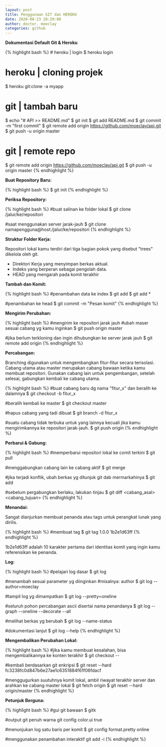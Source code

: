 ```yaml
---
layout: post
title: Penggunaan GIT dan HEROKU
date: 2020-08-23 20:29:00
author: doctor. moeclay
categories: github
---
```

<p><b>Dokumentasi Default Git & Heroku</b></p>
{% highlight bash %}
# heroku | login
$ heroku login 

# heroku | cloning projek
$ heroku git:clone -a myapp

# git | tambah baru
$ echo "# API >> README.md"
$ git init
$ git add README.md
$ git commit -m "first commit"
$ git remote add origin https://github.com/moeclay/api.git
$ git push -u origin master

# git | remote repo
$ git remote add origin https://github.com/moeclay/api.git
$ git push -u origin master
{% endhighlight %}


<p><b>Buat Repository Baru:</b></p>
{% highlight bash %}
$ git init
{% endhighlight %}



<p><b>Periksa Repository:</b></p>
{% highlight bash %}
#buat salinan ke folder lokal
$ git clone /jalur/ke/repositori

#saat menggunakan server jarak-jauh
$ git clone namapengguna@host:/jalur/ke/repositori
{% endhighlight %}


<p><b>Struktur Folder Kerja:</b></p>
<p>Repositori lokal kamu terdiri dari tiga bagian pokok yang disebut "trees" dikelola oleh git.</p>
<ul>
<li>Direktori Kerja yang menyimpan berkas aktual.</li>
<li>Indeks yang berperan sebagai pengolah data.</li>
<li>HEAD yang mengarah pada komit terakhir</li>
</ul>



<p><b>Tambah dan Komit:</b></p>
{% highlight bash %}
#penambahan data ke index
$ git add <namaberkas>
$ git add *

#penambahan ke head
$ git commit -m "Pesan komit"
{% endhighlight %}



<p><b>Mengirim Perubahan:</b></p>
{% highlight bash %}
#mengirim ke repositori jarak jauh
#ubah maser sesuai cabang yg kamu inginkan
$ git push origin master

#jika berlum terkloning dan ingin dihubungkan ke server jarak jauh
$ git remote add origin <server>
{% endhighlight %}



<p><b>Percabangan:</b></p>
<p>Branching digunakan untuk mengembangkan fitur-fitur secara terisolasi. Cabang utama atau master merupakan cabang bawaan ketika kamu membuat repositori. Gunakan cabang lain untuk pengembangan, setelah selesai, gabungkan kembali ke cabang utama.</p>

{% highlight bash %}
#buat cabang baru dg nama "fitur_x" dan beralih ke dalamnya
$ git checkout -b fitur_x

#beralih kembali ke master
$ git checkout master

#hapus cabang yang tadi dibuat
$ git branch -d fitur_x

#suatu cabang tidak terbuka untuk yang lainnya kecuali jika kamu mengirimkannya ke repositori jarak-jauh.
$ git push origin <cabang>
{% endhighlight %}


<p><b>Perbarui & Gabung:</b></p>
{% highlight bash %}
#memperbarui repositori lokal ke comit terkini
$ git pull

#menggabungkan cabang lain ke cabang aktif
$ git merge <cabang>

#jika terjadi konflik, ubah berkas yg ditunjuk git dab mermarkahinya
$ git add <namaberkas>

#sebelum pergabungkan berlaku, lakukan tinjau
$ git diff <cabang_asal> <cabang_tujuan>
{% endhighlight %}


<p><b>Menandai:</b></p>
<p>Sangat dianjurkan membuat penanda atau tags untuk perangkat lunak yang dirilis.</p>
{% highlight bash %}
#membuat tag
$ git tag 1.0.0 1b2e1d63ff
{% endhighlight %}
<p>1b2e1d63ff adalah 10 karakter pertama dari identitas komit yang ingin kamu referensikan ke penanda.</p>


<p><b>Log:</b></p>
{% highlight bash %}
#pelajari log dasar
$ git log

#menambah sesuai parameter yg diinginkan
#misalnya: author
$ git log --author=moeclay

#tampil log yg dimampatkan
$ git log --pretty=oneline

#seluruh pohon percabangan ascii disertai nama penandanya
$ git log --graph --oneline --decorate --all

#melihat berkas yg berubah
$ git log --name-status

#dokumentasi lanjut
$ git log --help
{% endhighlight %}


<p><b>Mengembalikan Perubahan Lokal:</b></p>
{% highlight bash %}
#jika kamu membuat kesalahan, bisa mengembalikannya ke konten terakhir
$ git checkout -- <namaberkas>

#kembali berdasarkan git enkripsi
$ git reset --hard fc3238fc0d847b6e27ae1c6351884f61f06fdacf

#menggugurkan suutuhnya komit lokal, ambil riwayat terakhir server dan arahkan ke cabang master lokal
$ git fetch origin
$ git reset --hard origin/master
{% endhighlight %}


<p><b>Petunjuk Berguna:</b></p>
{% highlight bash %}
#gui git bawaan
$ gitk

#output git penuh warna
git config color.ui true

#menunjukan log satu baris per komit
$ git config format.pretty online

#menggunakan penambahan interaktif
git add -i
{% endhighlight %}
